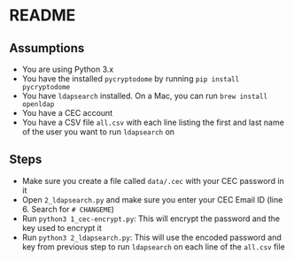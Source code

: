 # README

## Assumptions
- You are using Python 3.x
- You have the installed `pycryptodome` by running `pip install pycryptodome`
- You have `ldapsearch` installed. On a Mac, you can run `brew install openldap`
- You have a CEC account
- You have a CSV file `all.csv` with each line listing the first and last name of the user you want to run `ldapsearch` on

## Steps

- Make sure you create a file called `data/.cec` with your CEC password in it
- Open `2_ldapsearch.py` and make sure you enter your CEC Email ID (line 6. Search for `# CHANGEME`)
- Run `python3 1_cec-encrypt.py`: This will encrypt the password and the key used to encrypt it
- Run `python3 2_ldapsearch.py`: This will use the encoded password and key from previous step to run `ldapsearch` on each line of the `all.csv` file


